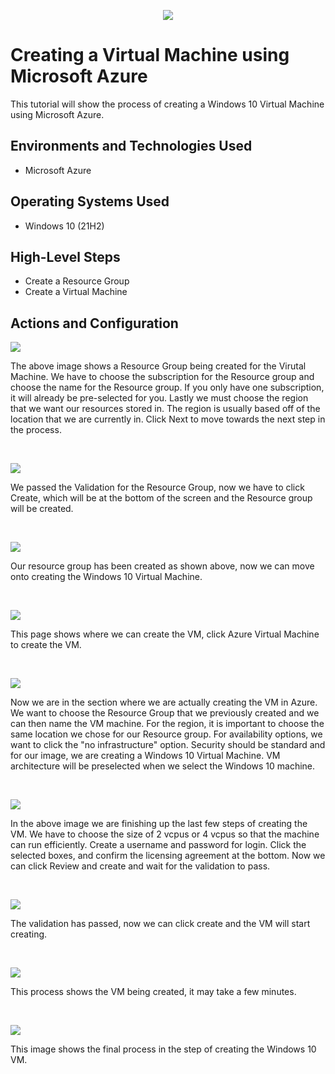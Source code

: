 <p align="center">
<img src=https://i.imgur.com/VJrNrnk.jpg/>
</p>

<h1>Creating a Virtual Machine using Microsoft Azure</h1>
This tutorial will show the process of creating a Windows 10 Virtual Machine using Microsoft Azure. <br />



<h2>Environments and Technologies Used</h2>

- Microsoft Azure

<h2>Operating Systems Used </h2>

- Windows 10 (21H2)

<h2>High-Level Steps</h2>

- Create a Resource Group
- Create a Virtual Machine

<h2>Actions and Configuration</h2>

<p>
<img src=https://i.imgur.com/kou3MyF.jpg/>
</p>
<p>
The above image shows a Resource Group being created for the Virutal Machine. We have to choose the subscription for the Resource group and choose the name for the Resource group. If you only have one subscription, it will already be pre-selected for you. Lastly we must choose the region that we want our resources stored in. The region is usually based off of the location that we are currently in. Click Next to move towards the next step in the process.     
</p>
<br />

<p>
<img src=https://i.imgur.com/AKFIkuH.jpg/>
</p>
<p>
We passed the Validation for the Resource Group, now we have to click Create, which will be at the bottom of the screen and the Resource group will be created.   
</p>
<br />

<p>
<img src=https://i.imgur.com/GFf0gmw.jpg/>
</p>
<p>
Our resource group has been created as shown above, now we can move onto creating the Windows 10 Virtual Machine.  
</p>
<br />

<p>
<img src=https://i.imgur.com/C1rt1Ov.jpg/>
</p>
<p>
This page shows where we can create the VM, click Azure Virtual Machine to create the VM. 
</p>
<br />

<p>
<img src=https://i.imgur.com/rsNKk7T.jpg>
</p>
<p>
Now we are in the section where we are actually creating the VM in Azure. We want to choose the Resource Group that we previously created and we can then name the VM machine. For the region, it is important to choose the same location we chose for our Resource group. For availability options, we want to click the "no infrastructure" option. Security should be standard and for our image, we are creating a Windows 10 Virtual Machine. VM architecture will be preselected when we select the Windows 10 machine. 
</p>
<br />

<p>
<img src=https://i.imgur.com/7bBTt61.jpg/>
</p>
<p>
In the above image we are finishing up the last few steps of creating the VM. We have to choose the size of 2 vcpus or 4 vcpus so that the machine can run efficiently. Create a username and password for login. Click the selected boxes, and confirm the licensing agreement at the bottom. Now we can click Review and create and wait for the validation to pass.    
</p>
<br />

<p>
<img src=https://i.imgur.com/Fle7AiV.jpg/>
</p>
<p> 
The validation has passed, now we can click create and the VM will start creating. 
</p>
<br />

<p>
<img src=https://i.imgur.com/WfHXFKy.jpg>
</p>
<p>
This process shows the VM being created, it may take a few minutes.
</p>
<br />

<p>
<img src=https://i.imgur.com/4C5TNxe.jpg/>
</p>
<p>
This image shows the final process in the step of creating the Windows 10 VM.   
</p>
<br />
